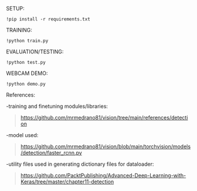 SETUP:

<code>!pip install -r requirements.txt</code>

TRAINING:

<code>!python train.py</code>

EVALUATION/TESTING:

<code>!python test.py</code>

WEBCAM DEMO:

<code>!python demo.py</code>



References:

-training and finetuning modules/libraries:
>https://github.com/mrmedrano81/vision/tree/main/references/detection

-model used:
>https://github.com/mrmedrano81/vision/blob/main/torchvision/models/detection/faster_rcnn.py

-utility files used in generating dictionary files for dataloader:
>https://github.com/PacktPublishing/Advanced-Deep-Learning-with-Keras/tree/master/chapter11-detection